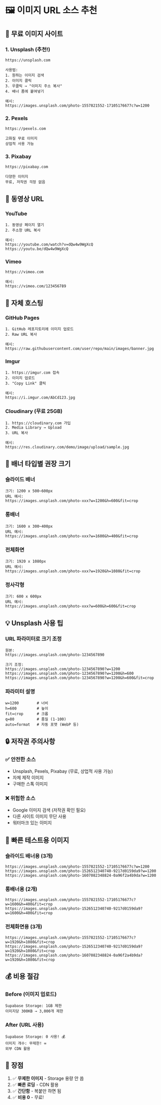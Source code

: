 # 🖼️ 이미지 URL 소스 추천

## 🎨 무료 이미지 사이트

### 1. Unsplash (추천!)

```
https://unsplash.com

사용법:
1. 원하는 이미지 검색
2. 이미지 클릭
3. 우클릭 → "이미지 주소 복사"
4. 배너 폼에 붙여넣기

예시:
https://images.unsplash.com/photo-1557821552-17105176677c?w=1200
```

### 2. Pexels

```
https://pexels.com

고화질 무료 이미지
상업적 사용 가능
```

### 3. Pixabay

```
https://pixabay.com

다양한 이미지
무료, 저작권 걱정 없음
```

## 🎥 동영상 URL

### YouTube

```
1. 동영상 페이지 열기
2. 주소창 URL 복사

예시:
https://youtube.com/watch?v=dQw4w9WgXcQ
https://youtu.be/dQw4w9WgXcQ
```

### Vimeo

```
https://vimeo.com

예시:
https://vimeo.com/123456789
```

## 💾 자체 호스팅

### GitHub Pages

```
1. GitHub 레포지토리에 이미지 업로드
2. Raw URL 복사

예시:
https://raw.githubusercontent.com/user/repo/main/images/banner.jpg
```

### Imgur

```
1. https://imgur.com 접속
2. 이미지 업로드
3. "Copy Link" 클릭

예시:
https://i.imgur.com/AbCd123.jpg
```

### Cloudinary (무료 25GB)

```
1. https://cloudinary.com 가입
2. Media Library → Upload
3. URL 복사

예시:
https://res.cloudinary.com/demo/image/upload/sample.jpg
```

## 🎯 배너 타입별 권장 크기

### 슬라이드 배너

```
크기: 1200 x 500~600px
URL 예시:
https://images.unsplash.com/photo-xxx?w=1200&h=600&fit=crop
```

### 롱배너

```
크기: 1600 x 300~400px
URL 예시:
https://images.unsplash.com/photo-xxx?w=1600&h=400&fit=crop
```

### 전체화면

```
크기: 1920 x 1080px
URL 예시:
https://images.unsplash.com/photo-xxx?w=1920&h=1080&fit=crop
```

### 정사각형

```
크기: 600 x 600px
URL 예시:
https://images.unsplash.com/photo-xxx?w=600&h=600&fit=crop
```

## 💡 Unsplash 사용 팁

### URL 파라미터로 크기 조정

```
원본:
https://images.unsplash.com/photo-1234567890

크기 조정:
https://images.unsplash.com/photo-1234567890?w=1200
https://images.unsplash.com/photo-1234567890?w=1200&h=600
https://images.unsplash.com/photo-1234567890?w=1200&h=600&fit=crop
```

### 파라미터 설명

```
w=1200        # 너비
h=600         # 높이
fit=crop      # 크롭
q=80          # 품질 (1-100)
auto=format   # 자동 포맷 (WebP 등)
```

## 🔒 저작권 주의사항

### ✅ 안전한 소스

- Unsplash, Pexels, Pixabay (무료, 상업적 사용 가능)
- 자체 제작 이미지
- 구매한 스톡 이미지

### ❌ 위험한 소스

- Google 이미지 검색 (저작권 확인 필요)
- 다른 사이트 이미지 무단 사용
- 워터마크 있는 이미지

## 🚀 빠른 테스트용 이미지

### 슬라이드 배너용 (3개)

```
https://images.unsplash.com/photo-1557821552-17105176677c?w=1200
https://images.unsplash.com/photo-1526512340740-9217d0159da9?w=1200
https://images.unsplash.com/photo-1607082348824-0a96f2a4b9da?w=1200
```

### 롱배너용 (2개)

```
https://images.unsplash.com/photo-1557821552-17105176677c?w=1600&h=400&fit=crop
https://images.unsplash.com/photo-1526512340740-9217d0159da9?w=1600&h=400&fit=crop
```

### 전체화면용 (3개)

```
https://images.unsplash.com/photo-1557821552-17105176677c?w=1920&h=1080&fit=crop
https://images.unsplash.com/photo-1526512340740-9217d0159da9?w=1920&h=1080&fit=crop
https://images.unsplash.com/photo-1607082348824-0a96f2a4b9da?w=1920&h=1080&fit=crop
```

## 💰 비용 절감

### Before (이미지 업로드)

```
Supabase Storage: 1GB 제한
이미지당 300KB → 3,000개 제한
```

### After (URL 사용)

```
Supabase Storage: 0 사용! 💰
이미지 개수: 무제한! ∞
외부 CDN 활용
```

## 🎉 장점

1. ✅ **무제한 이미지** - Storage 용량 안 씀
2. ✅ **빠른 로딩** - CDN 활용
3. ✅ **간단함** - 복붙만 하면 됨
4. ✅ **비용 0** - 무료!
